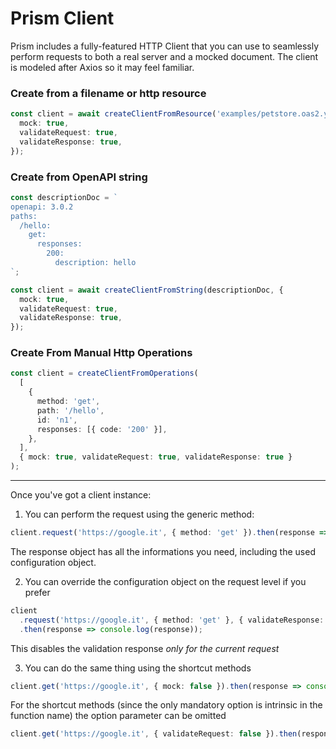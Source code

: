 # Prism Client

Prism includes a fully-featured HTTP Client that you can use to seamlessly perform requests to both a real server and a mocked document. The client is modeled after Axios so it may feel familiar.

### Create from a filename or http resource

```ts
const client = await createClientFromResource('examples/petstore.oas2.yaml', {
  mock: true,
  validateRequest: true,
  validateResponse: true,
});
```

### Create from OpenAPI string

```ts
const descriptionDoc = `
openapi: 3.0.2
paths:
  /hello:
    get:
      responses:
        200:
          description: hello
`;

const client = await createClientFromString(descriptionDoc, {
  mock: true,
  validateRequest: true,
  validateResponse: true,
});
```

### Create From Manual Http Operations

```ts
const client = createClientFromOperations(
  [
    {
      method: 'get',
      path: '/hello',
      id: 'n1',
      responses: [{ code: '200' }],
    },
  ],
  { mock: true, validateRequest: true, validateResponse: true }
);
```

---

Once you've got a client instance:

1. You can perform the request using the generic method:

```ts
client.request('https://google.it', { method: 'get' }).then(response => console.log(response));
```

The response object has all the informations you need, including the used configuration object.

2. You can override the configuration object on the request level if you prefer

```ts
client
  .request('https://google.it', { method: 'get' }, { validateResponse: false })
  .then(response => console.log(response));
```

This disables the validation response _only for the current request_

3. You can do the same thing using the shortcut methods

```ts
client.get('https://google.it', { mock: false }).then(response => console.log(response));
```

For the shortcut methods (since the only mandatory option is intrinsic in the function name) the option parameter can be omitted

```ts
client.get('https://google.it', { validateRequest: false }).then(response => console.log(response));
```
